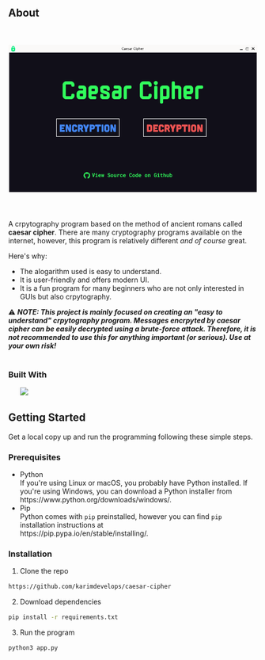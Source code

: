 ## About
<br><br>
![Caesar Cipher preview](img/preview.png)
<br><br><br><br>
A crpytography program based on the method of ancient romans called <strong>caesar cipher</strong>.
There are many cryptography programs available on the internet, however, this program is relatively different <i>and of course</i> great.

Here's why:
<ul>
<li>The alogarithm used is easy to understand.</li>
<li>It is user-friendly and offers modern UI.</li>
<li>It is a fun program for many beginners who are not only interested in GUIs but also crpytography.</li>
</ul>

:warning: <i><strong>NOTE: This project is mainly focused on creating an "easy to understand" crpytography program. Messages encrpyted by caesar cipher can be easily decrypted using a brute-force attack. Therefore, it is not recommended to use this for anything important (or serious). Use at your own risk!</i></strong>
<br><br>
### Built With

<ul>
<a href="https://pypi.org/project/PyQt6/"><img src="https://img.shields.io/badge/PyQT-0041CD52?logo=Qt&logoColor=white&style=for-the-badge" height=35px></a>
</ul>

## Getting Started
Get a local copy up and run the programming following these simple steps.

### Prerequisites
<ul>
    <li>
    Python<br>If you're using Linux or macOS, you probably have Python installed. If you're using Windows, you can download a Python installer from<br>https://www.python.org/downloads/windows/.
    </li>
    <li>Pip<br>Python comes with <code>pip</code> preinstalled, however you can find <code>pip</code> installation instructions at<br>https://pip.pypa.io/en/stable/installing/.</li>
</ul>

### Installation

1. Clone the repo
```sh
https://github.com/karimdevelops/caesar-cipher
```
2. Download dependencies
```sh
pip install -r requirements.txt
```
3. Run the program
```sh
python3 app.py
```
